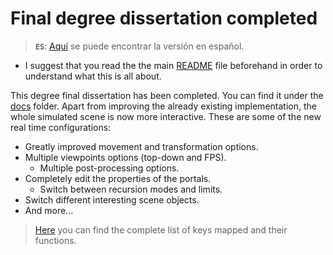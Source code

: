 # Final degree dissertation completed
> **`ES`**: [Aquí](./1-DissertationCompleted-ES.md) se puede encontrar la versión en español.

* I suggest that you read the the main [README](./..) file beforehand in order to understand what this is all about.

This degree final dissertation has been completed. You can find it under the [docs](./../Docs) folder. Apart from improving the already existing implementation, the whole simulated scene is now more interactive. These are some of the new real time configurations:

* Greatly improved movement and transformation options.
* Multiple viewpoints options (top-down and FPS).
	* Multiple post-processing options.
* Completely edit the properties of the portals.
	* Switch between recursion modes and limits.
* Switch different interesting scene objects.
* And more...

> [Here](./,,/Docs/Mapping%20-%20EN.md) you can find the complete list of keys mapped and their functions.
